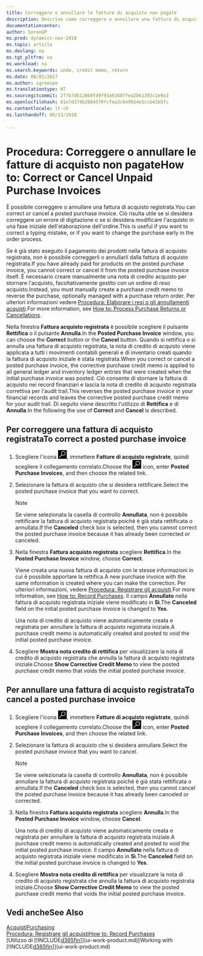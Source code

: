 ```yaml
---
title: Correggere o annullare le fatture di acquisto non pagate
description: Descrive come correggere o annullare una fattura di acquisto registrata e creare automaticamente una nota di credito di acquisto.
documentationcenter: 
author: SorenGP
ms.prod: dynamics-nav-2018
ms.topic: article
ms.devlang: na
ms.tgt_pltfrm: na
ms.workload: na
ms.search.keywords: undo, credit memo, return
ms.date: 08/01/2017
ms.author: sgroespe
ms.translationtype: HT
ms.sourcegitcommit: 2f7b7db12069fd9f93a616077ea2b61393c1e9a3
ms.openlocfilehash: 61e7d374b28845f0fcfea3c6e9924e5ccb41b5fc
ms.contentlocale: it-ch
ms.lasthandoff: 08/13/2018

---
```

# <a name="how-to-correct-or-cancel-unpaid-purchase-invoices"></a><span data-ttu-id="ab771-103">Procedura: Correggere o annullare le fatture di acquisto non pagate</span><span class="sxs-lookup"><span data-stu-id="ab771-103">How to: Correct or Cancel Unpaid Purchase Invoices</span></span>
<span data-ttu-id="ab771-104">È possibile correggere o annullare una fattura di acquisto registrata.</span><span class="sxs-lookup"><span data-stu-id="ab771-104">You can correct or cancel a posted purchase invoice.</span></span> <span data-ttu-id="ab771-105">Ciò risulta utile se si desidera correggere un errore di digitazione o se si desidera modificare l'acquisto in una fase iniziale dell'elaborazione dell'ordine.</span><span class="sxs-lookup"><span data-stu-id="ab771-105">This is useful if you want to correct a typing mistake, or if you want to change the purchase early in the order process.</span></span>

<span data-ttu-id="ab771-106">Se è già stato eseguito il pagamento dei prodotti nella fattura di acquisto registrata, non è possibile correggerli o annullarli dalla fattura di acquisto registrata.</span><span class="sxs-lookup"><span data-stu-id="ab771-106">If you have already paid for products on the posted purchase invoice, you cannot correct or cancel it from the posted purchase invoice itself.</span></span> <span data-ttu-id="ab771-107">È necessario creare manualmente una nota di credito acquisto per stornare l'acquisto, facoltativamente gestito con un ordine di reso acquisto.</span><span class="sxs-lookup"><span data-stu-id="ab771-107">Instead, you must manually create a purchase credit memo to reverse the purchase, optionally managed with a purchase return order.</span></span> <span data-ttu-id="ab771-108">Per ulteriori informazioni vedere [Procedura: Elaborare i resi o gli annullamenti acquisti](purchasing-how-process-purchase-returns-cancellations.md).</span><span class="sxs-lookup"><span data-stu-id="ab771-108">For more information, see [How to: Process Purchase Returns or Cancellations](purchasing-how-process-purchase-returns-cancellations.md).</span></span>

<span data-ttu-id="ab771-109">Nella finestra **Fattura acquisto registrata** è possibile scegliere il pulsante **Rettifica** o il pulsante **Annulla**.</span><span class="sxs-lookup"><span data-stu-id="ab771-109">In the **Posted Purchase Invoice** window, you can choose the **Correct** button or the **Cancel** button.</span></span> <span data-ttu-id="ab771-110">Quando si rettifica o si annulla una fattura di acquisto registrata, la nota di credito di acquisto viene applicata a tutti i movimenti contabili generali e di inventario creati quando la fattura di acquisto iniziale è stata registrata.</span><span class="sxs-lookup"><span data-stu-id="ab771-110">When you correct or cancel a posted purchase invoice, the corrective purchase credit memo is applied to all general ledger and inventory ledger entries that were created when the initial purchase invoice was posted.</span></span> <span data-ttu-id="ab771-111">Ciò consente di stornare la fattura di acquisto nei record finanziari e lascia la nota di credito di acquisto registrata correttiva per l'audit trail.</span><span class="sxs-lookup"><span data-stu-id="ab771-111">This reverses the posted purchase invoice in your financial records and leaves the corrective posted purchase credit memo for your audit trail.</span></span> <span data-ttu-id="ab771-112">Di seguito viene descritto l'utilizzo di **Rettifica** e di **Annulla**.</span><span class="sxs-lookup"><span data-stu-id="ab771-112">In the following the use of **Correct** and **Cancel** is described.</span></span>

## <a name="to-correct-a-posted-purchase-invoice"></a><span data-ttu-id="ab771-113">Per correggere una fattura di acquisto registrata</span><span class="sxs-lookup"><span data-stu-id="ab771-113">To correct a posted purchase invoice</span></span>
1. <span data-ttu-id="ab771-114">Scegliere l'icona ![Cerca pagina o report](media/ui-search/search_small.png "icona Cerca pagina o report"), immettere **Fatture di acquisto registrate**, quindi scegliere il collegamento correlato.</span><span class="sxs-lookup"><span data-stu-id="ab771-114">Choose the ![Search for Page or Report](media/ui-search/search_small.png "Search for Page or Report icon") icon, enter **Posted Purchase Invoices**, and then choose the related link.</span></span>  
2. <span data-ttu-id="ab771-115">Selezionare la fattura di acquisto che si desidera rettificare.</span><span class="sxs-lookup"><span data-stu-id="ab771-115">Select the posted purchase invoice that you want to correct.</span></span>  

    > [!NOTE]  
   >   <span data-ttu-id="ab771-116">Se viene selezionata la casella di controllo **Annullata**, non è possibile rettificare la fattura di acquisto registrata poiché è già stata rettificata o annullata.</span><span class="sxs-lookup"><span data-stu-id="ab771-116">If the **Canceled** check box is selected, then you cannot correct the posted purchase invoice because it has already been corrected or canceled.</span></span>
3. <span data-ttu-id="ab771-117">Nella finestra **Fattura acquisto registrata** scegliere **Rettifica**.</span><span class="sxs-lookup"><span data-stu-id="ab771-117">In the **Posted Purchase Invoice** window, choose **Correct**.</span></span>

    <span data-ttu-id="ab771-118">Viene creata una nuova fattura di acquisto con le stesse informazioni in cui è possibile apportare la rettifica.</span><span class="sxs-lookup"><span data-stu-id="ab771-118">A new purchase invoice with the same information is created where you can make the correction.</span></span> <span data-ttu-id="ab771-119">Per ulteriori informazioni, vedere [Procedura: Registrare gli acquisti](purchasing-how-record-purchases.md).</span><span class="sxs-lookup"><span data-stu-id="ab771-119">For more information, see [How to: Record Purchases](purchasing-how-record-purchases.md).</span></span> <span data-ttu-id="ab771-120">Il campo **Annullato** nella fattura di acquisto registrata iniziale viene modificato in **Sì**.</span><span class="sxs-lookup"><span data-stu-id="ab771-120">The **Canceled** field on the initial posted purchase invoice is changed to **Yes**.</span></span>

    <span data-ttu-id="ab771-121">Una nota di credito di acquisto viene automaticamente creata e registrata per annullare la fattura di acquisto registrata iniziale.</span><span class="sxs-lookup"><span data-stu-id="ab771-121">A purchase credit memo is automatically created and posted to void the initial posted purchase invoice.</span></span>
4. <span data-ttu-id="ab771-122">Scegliere **Mostra nota credito di rettifica** per visualizzare la nota di credito di acquisto registrata che annulla la fattura di acquisto registrata iniziale.</span><span class="sxs-lookup"><span data-stu-id="ab771-122">Choose **Show Corrective Credit Memo** to view the posted purchase credit memo that voids the initial posted purchase invoice.</span></span>

## <a name="to-cancel-a-posted-purchase-invoice"></a><span data-ttu-id="ab771-123">Per annullare una fattura di acquisto registrata</span><span class="sxs-lookup"><span data-stu-id="ab771-123">To cancel a posted purchase invoice</span></span>
1. <span data-ttu-id="ab771-124">Scegliere l'icona ![Cerca pagina o report](media/ui-search/search_small.png "icona Cerca pagina o report"), immettere **Fatture di acquisto registrate**, quindi scegliere il collegamento correlato.</span><span class="sxs-lookup"><span data-stu-id="ab771-124">Choose the ![Search for Page or Report](media/ui-search/search_small.png "Search for Page or Report icon") icon, enter **Posted Purchase Invoices**, and then choose the related link.</span></span>  
2. <span data-ttu-id="ab771-125">Selezionare la fattura di acquisto che si desidera annullare.</span><span class="sxs-lookup"><span data-stu-id="ab771-125">Select the posted purchase invoice that you want to cancel.</span></span>

    > [!NOTE]  
   >   <span data-ttu-id="ab771-126">Se viene selezionata la casella di controllo **Annullata**, non è possibile annullare la fattura di acquisto registrata poiché è già stata rettificata o annullata.</span><span class="sxs-lookup"><span data-stu-id="ab771-126">If the **Canceled** check box is selected, then you cannot cancel the posted purchase invoice because it has already been canceled or corrected.</span></span>
3. <span data-ttu-id="ab771-127">Nella finestra **Fattura acquisto registrata** scegliere **Annulla**.</span><span class="sxs-lookup"><span data-stu-id="ab771-127">In the **Posted Purchase Invoice** window, choose **Cancel**.</span></span>

    <span data-ttu-id="ab771-128">Una nota di credito di acquisto viene automaticamente creata e registrata per annullare la fattura di acquisto registrata iniziale.</span><span class="sxs-lookup"><span data-stu-id="ab771-128">A purchase credit memo is automatically created and posted to void the initial posted purchase invoice.</span></span> <span data-ttu-id="ab771-129">Il campo **Annullato** nella fattura di acquisto registrata iniziale viene modificato in **Sì**.</span><span class="sxs-lookup"><span data-stu-id="ab771-129">The **Canceled** field on the initial posted purchase invoice is changed to **Yes**.</span></span>
4. <span data-ttu-id="ab771-130">Scegliere **Mostra nota credito di rettifica** per visualizzare la nota di credito di acquisto registrata che annulla la fattura di acquisto registrata iniziale.</span><span class="sxs-lookup"><span data-stu-id="ab771-130">Choose **Show Corrective Credit Memo** to view the posted purchase credit memo that voids the initial posted purchase invoice.</span></span>

## <a name="see-also"></a><span data-ttu-id="ab771-131">Vedi anche</span><span class="sxs-lookup"><span data-stu-id="ab771-131">See Also</span></span>
[<span data-ttu-id="ab771-132">Acquisti</span><span class="sxs-lookup"><span data-stu-id="ab771-132">Purchasing</span></span>](purchasing-manage-purchasing.md)  
[<span data-ttu-id="ab771-133">Procedura: Registrare gli acquisti</span><span class="sxs-lookup"><span data-stu-id="ab771-133">How to: Record Purchases</span></span>](purchasing-how-record-purchases.md)  
<span data-ttu-id="ab771-134">[Utilizzo di [!INCLUDE[d365fin](includes/d365fin_md.md)]](ui-work-product.md)</span><span class="sxs-lookup"><span data-stu-id="ab771-134">[Working with [!INCLUDE[d365fin](includes/d365fin_md.md)]](ui-work-product.md)</span></span>

